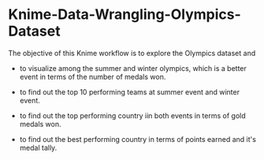 # Knime-Data-Wrangling-Olympics-Dataset

The objective of this Knime workflow is to explore the Olympics dataset and

- to visualize among the summer and winter olympics, which is a better event in terms of the number of medals won.

- to find out the top 10 performing teams at summer event and winter event.

- to find out the top performing country iin both events in terms of gold medals won.

- to find out the best performing country in terms of points earned and it's medal tally.
